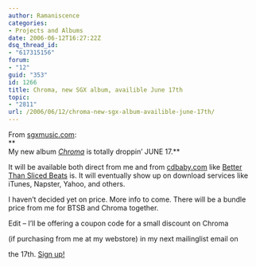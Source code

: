 ```yaml
---
author: Ramaniscence
categories:
- Projects and Albums
date: 2006-06-12T16:27:22Z
dsq_thread_id:
- "617315156"
forum:
- "12"
guid: "353"
id: 1266
title: Chroma, new SGX album, availible June 17th
topic:
- "2811"
url: /2006/06/12/chroma-new-sgx-album-availible-june-17th/
---
```


From [sgxmusic.com](http://sgxmusic.com/):  
**  
My new album _[Chroma](http://sgxmusic.com/chroma.htm)_ is totally droppin&#8217; JUNE 17.** 

It will be available both direct from me and from [cdbaby.com](http://www.cdbaby.com/) like [Better Than Sliced Beats](http://sgxmusic.com/btsb.htm) is. It will eventually show up on download services like iTunes, Napster, Yahoo, and others.
  
I haven&#8217;t decided yet on price. More info to come. There will be a bundle price from me for BTSB and Chroma together. 

Edit &#8211; I&#8217;ll be offering a coupon code for a small discount on Chroma
  
(if purchasing from me at my webstore) in my next mailinglist email on
  
the 17th. [Sign up!](http://sgxmusic.com/mailinglist.htm)